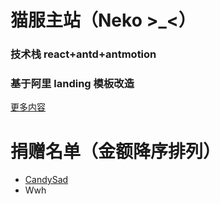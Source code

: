 # 猫服主站（Neko >\_<）
### 技术栈 react+antd+antmotion
### 基于阿里 landing 模板改造
[更多内容](https://www.forevercloud.xyz/archives/%E7%BB%99mc%E6%9C%8D%E5%8A%A1%E5%99%A8%E6%90%AD%E4%B8%80%E4%B8%AA%E5%AE%98%E7%BD%91)
# 捐赠名单（金额降序排列）
- [CandySad](https://github.com/Candysad)
- Wwh
